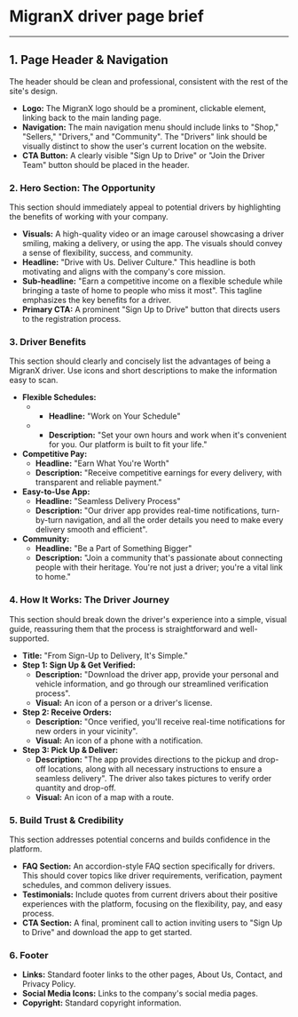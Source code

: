 # MigranX driver page brief

---

## **1. Page Header & Navigation**

The header should be clean and professional, consistent with the rest of the site's design.

- **Logo:** The MigranX logo should be a prominent, clickable element, linking back to the main landing page.
- **Navigation:** The main navigation menu should include links to "Shop," "Sellers," "Drivers," and "Community". The "Drivers" link should be visually distinct to show the user's current location on the website.
- **CTA Button:** A clearly visible "Sign Up to Drive" or "Join the Driver Team" button should be placed in the header.

### **2. Hero Section: The Opportunity**

This section should immediately appeal to potential drivers by highlighting the benefits of working with your company.

- **Visuals:** A high-quality video or an image carousel showcasing a driver smiling, making a delivery, or using the app. The visuals should convey a sense of flexibility, success, and community.
- **Headline:** "Drive with Us. Deliver Culture." This headline is both motivating and aligns with the company's core mission.
- **Sub-headline:** "Earn a competitive income on a flexible schedule while bringing a taste of home to people who miss it most". This tagline emphasizes the key benefits for a driver.
- **Primary CTA:** A prominent "Sign Up to Drive" button that directs users to the registration process.

### **3. Driver Benefits**

This section should clearly and concisely list the advantages of being a MigranX driver. Use icons and short descriptions to make the information easy to scan.

- **Flexible Schedules:**
  - - **Headline:** "Work on Your Schedule"
  - - **Description:** "Set your own hours and work when it's convenient for you. Our platform is built to fit your life."
- **Competitive Pay:**
  - **Headline:** "Earn What You're Worth"
  - **Description:** "Receive competitive earnings for every delivery, with transparent and reliable payment."
- **Easy-to-Use App:**
  - **Headline:** "Seamless Delivery Process"
  - **Description:** "Our driver app provides real-time notifications, turn-by-turn navigation, and all the order details you need to make every delivery smooth and efficient".
- **Community:**
  - **Headline:** "Be a Part of Something Bigger"
  - **Description:** "Join a community that's passionate about connecting people with their heritage. You're not just a driver; you're a vital link to home."

### **4. How It Works: The Driver Journey**

This section should break down the driver's experience into a simple, visual guide, reassuring them that the process is straightforward and well-supported.

- **Title:** "From Sign-Up to Delivery, It's Simple."
- **Step 1: Sign Up & Get Verified:**
  - **Description:** "Download the driver app, provide your personal and vehicle information, and go through our streamlined verification process".
  - **Visual:** An icon of a person or a driver's license.
- **Step 2: Receive Orders:**
  - **Description:** "Once verified, you'll receive real-time notifications for new orders in your vicinity".
  - **Visual:** An icon of a phone with a notification.
- **Step 3: Pick Up & Deliver:**
  - **Description:** "The app provides directions to the pickup and drop-off locations, along with all necessary instructions to ensure a seamless delivery". The driver also takes pictures to verify order quantity and drop-off.
  - **Visual:** An icon of a map with a route.

### **5. Build Trust & Credibility**

This section addresses potential concerns and builds confidence in the platform.

- **FAQ Section:** An accordion-style FAQ section specifically for drivers. This should cover topics like driver requirements, verification, payment schedules, and common delivery issues.
- **Testimonials:** Include quotes from current drivers about their positive experiences with the platform, focusing on the flexibility, pay, and easy process.
- **CTA Section:** A final, prominent call to action inviting users to "Sign Up to Drive" and download the app to get started.

### **6. Footer**

- **Links:** Standard footer links to the other pages, About Us, Contact, and Privacy Policy.
- **Social Media Icons:** Links to the company's social media pages.
- **Copyright:** Standard copyright information.
